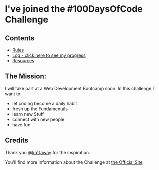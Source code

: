 # I've joined the #100DaysOfCode Challenge

## Contents

* [Rules](rules.md)
* [Log - click here to see my progress](log.md)
* [Resources](resources.md)

## The Mission:
I will take part at a Web Development Bootcamp soon.
In this challenge I want to:
- let coding become a daily habit
- fresh up the Fundamentals
- learn new Stuff
- connect with new people
- have fun


## Credits

Thank you [@ka11away](https://twitter.com/ka11away) for the inspiration.

You'll find more Information about the Challenge at [the Official Site](http://100daysofcode.com/)
